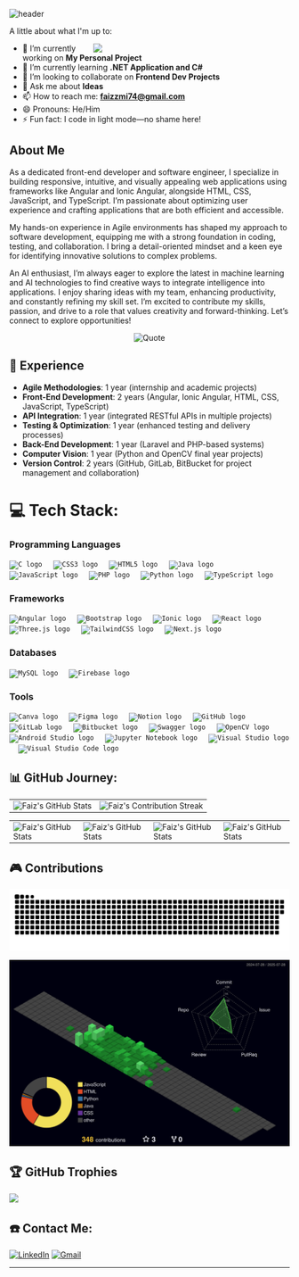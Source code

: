 ![header](https://capsule-render.vercel.app/api?type=venom&height=300&color=gradient&idx=10&text=Faiz%20Azmi&fontColor=fff&desc=Frontend%20Developer&fontAlign=50&fontAlignY=44)

A little about what I'm up to: 

<img align="right" src="https://i.pinimg.com/originals/fe/b6/b6/feb6b68d5ffc34b5f5f03f72b035f04e.gif" style="width: 70%;" />

- 🔭 I’m currently working on **My Personal Project**
- 🌱 I’m currently learning **.NET Application and C#**
- 👯 I’m looking to collaborate on **Frontend Dev Projects**
- 💬 Ask me about **Ideas**
- 📫 How to reach me: **faizzmi74@gmail.com**
- 😄 Pronouns: He/Him
- ⚡ Fun fact: I code in light mode—no shame here!

## About Me
As a dedicated front-end developer and software engineer, I specialize in building responsive, intuitive, and visually appealing web applications using frameworks like Angular and Ionic Angular, alongside HTML, CSS, JavaScript, and TypeScript. I’m passionate about optimizing user experience and crafting applications that are both efficient and accessible.

My hands-on experience in Agile environments has shaped my approach to software development, equipping me with a strong foundation in coding, testing, and collaboration. I bring a detail-oriented mindset and a keen eye for identifying innovative solutions to complex problems. 

An AI enthusiast, I’m always eager to explore the latest in machine learning and AI technologies to find creative ways to integrate intelligence into applications. I enjoy sharing ideas with my team, enhancing productivity, and constantly refining my skill set. I’m excited to contribute my skills, passion, and drive to a role that values creativity and forward-thinking. Let’s connect to explore opportunities!

<div align="center">
  <img src="https://quotes-github-readme.vercel.app/api?type=horizontal&theme=dark" alt="Quote" />
</div>

## 💼 Experience
- **Agile Methodologies**: 1 year (internship and academic projects)
- **Front-End Development**: 2 years (Angular, Ionic Angular, HTML, CSS, JavaScript, TypeScript)
- **API Integration**: 1 year (integrated RESTful APIs in multiple projects)
- **Testing & Optimization**: 1 year (enhanced testing and delivery processes)
- **Back-End Development**: 1 year (Laravel and PHP-based systems)
- **Computer Vision**: 1 year (Python and OpenCV final year projects)
- **Version Control**: 2 years (GitHub, GitLab, BitBucket for project management and collaboration)

# 💻 Tech Stack:
<div align="left">
  <!-- Programming Languages -->
  <h3>Programming Languages</h3>
  <code><img src="https://cdn.jsdelivr.net/gh/devicons/devicon/icons/c/c-original.svg" height="30" alt="C logo" /></code>
  <img width="12" />
  <code><img src="https://cdn.jsdelivr.net/gh/devicons/devicon/icons/css3/css3-original.svg" height="30" alt="CSS3 logo" /></code>
  <img width="12" />
  <code><img src="https://cdn.jsdelivr.net/gh/devicons/devicon/icons/html5/html5-original.svg" height="30" alt="HTML5 logo" /></code>
  <img width="12" />
  <code><img src="https://cdn.jsdelivr.net/gh/devicons/devicon/icons/java/java-original.svg" height="30" alt="Java logo" /></code>
  <img width="12" />
  <code><img src="https://cdn.jsdelivr.net/gh/devicons/devicon/icons/javascript/javascript-original.svg" height="30" alt="JavaScript logo" /></code>
  <img width="12" />
  <code><img src="https://cdn.jsdelivr.net/gh/devicons/devicon/icons/php/php-original.svg" height="30" alt="PHP logo" /></code>
  <img width="12" />
  <code><img src="https://cdn.jsdelivr.net/gh/devicons/devicon/icons/python/python-original.svg" height="30" alt="Python logo" /></code>
  <img width="12" />
  <code><img src="https://cdn.jsdelivr.net/gh/devicons/devicon/icons/typescript/typescript-original.svg" height="30" alt="TypeScript logo" /></code>
  <img width="12" />

  <!-- Frameworks -->
  <h3>Frameworks</h3>
  <code><img src="https://cdn.jsdelivr.net/gh/devicons/devicon/icons/angular/angular-original.svg" height="30" alt="Angular logo" /></code>
  <img width="12" />
  <code><img src="https://cdn.jsdelivr.net/gh/devicons/devicon/icons/bootstrap/bootstrap-original.svg" height="30" alt="Bootstrap logo" /></code>
  <img width="12" />
  <code><img src="https://cdn.jsdelivr.net/gh/devicons/devicon/icons/ionic/ionic-original.svg" height="30" alt="Ionic logo" /></code>
  <img width="12" />
  <code><img src="https://cdn.jsdelivr.net/gh/devicons/devicon/icons/react/react-original.svg" height="30" alt="React logo" /></code>
<!--   <img width="12" />
  <code><img src="https://cdn.jsdelivr.net/gh/devicons/devicon/icons/expo/expo-original.svg" height="30" alt="Expo logo" /></code> -->
  <img width="12" />
  <code><img src="https://cdn.jsdelivr.net/gh/devicons/devicon/icons/threejs/threejs-original.svg" height="30" alt="Three.js logo" /></code>
  <img width="12" />
  <code><img src="https://github.com/user-attachments/assets/719e3347-7a0a-4778-80f0-59ce34486fc3" height="30" alt="TailwindCSS logo" /></code>
  <img width="12" />
  <code><img src="https://nextjs.org/static/favicon/favicon-32x32.png" height="30" alt="Next.js logo" /></code>
  
  <!-- Databases -->
  <h3>Databases</h3>
  <code><img src="https://cdn.jsdelivr.net/gh/devicons/devicon/icons/mysql/mysql-original.svg" height="30" alt="MySQL logo" /></code>
  <img width="12" />
  <code><img src="https://cdn.jsdelivr.net/gh/devicons/devicon/icons/firebase/firebase-plain.svg" height="30" alt="Firebase logo" /></code>
  <img width="12" />
  
  <!-- Tools -->
  <h3>Tools</h3>
  <code><img src="https://cdn.jsdelivr.net/gh/devicons/devicon/icons/canva/canva-original.svg" height="30" alt="Canva logo" /></code>
  <img width="12" />
  <code><img src="https://cdn.jsdelivr.net/gh/devicons/devicon/icons/figma/figma-original.svg" height="30" alt="Figma logo" /></code>
  <img width="12" />
  <code><img src="https://cdn.jsdelivr.net/gh/devicons/devicon/icons/notion/notion-original.svg" height="30" alt="Notion logo" /></code>
  <img width="12" />
  <code><img src="https://cdn.jsdelivr.net/gh/devicons/devicon/icons/github/github-original.svg" height="30" alt="GitHub logo" /></code>
  <img width="12" />
  <code><img src="https://cdn.jsdelivr.net/gh/devicons/devicon/icons/gitlab/gitlab-original.svg" height="30" alt="GitLab logo" /></code>
  <img width="12" />
  <code><img src="https://cdn.jsdelivr.net/gh/devicons/devicon/icons/bitbucket/bitbucket-original.svg" height="30" alt="Bitbucket logo" /></code>
  <img width="12" />
  <code><img src="https://cdn.jsdelivr.net/gh/devicons/devicon/icons/swagger/swagger-original.svg" height="30" alt="Swagger logo" /></code>
  <img width="12" />
  <code><img src="https://cdn.jsdelivr.net/gh/devicons/devicon/icons/opencv/opencv-original.svg" height="30" alt="OpenCV logo" /></code>
  <img width="12" />
  <code><img src="https://cdn.jsdelivr.net/gh/devicons/devicon/icons/android/android-original.svg" height="30" alt="Android Studio logo" /></code>
  <img width="12" />
  <code><img src="https://cdn.jsdelivr.net/gh/devicons/devicon/icons/jupyter/jupyter-original.svg" height="30" alt="Jupyter Notebook logo" /></code>
  <img width="12" />
  <code><img src="https://cdn.jsdelivr.net/gh/devicons/devicon/icons/visualstudio/visualstudio-original.svg" height="30" alt="Visual Studio logo" /></code>
  <img width="12" />
  <code><img src="https://cdn.jsdelivr.net/gh/devicons/devicon/icons/vscode/vscode-original.svg" height="30" alt="Visual Studio Code logo" /></code>
<!--   <img width="12" />
  <code><img src="https://www.gstatic.com/images/icons/material/data_studio_30px.png" height="30" alt="Data Studio logo" /></code> -->
</div>

## 📊 GitHub Journey:

<table align="center" width="100%" height="100%" >
    <tr>
       <td><img style="border: none;" src="https://github-profile-summary-cards.vercel.app/api/cards/profile-details?username=faizzmi&theme=swift" alt="Faiz's GitHub Stats"/></td>   
       <td><img style="border: none;" src="https://github-readme-streak-stats.herokuapp.com/?user=faizzmi&theme=swift" alt="Faiz's Contribution Streak"/></td>
    </tr>
 </table>

 <table align="center" width="100%" height="100%" >
    <tr>
        <td><img style="border: none;" src="https://github-profile-summary-cards.vercel.app/api/cards/stats?username=faizzmi&theme=swift" alt="Faiz's GitHub Stats"/></td>
        <td><img style="border: none;" src="https://github-profile-summary-cards.vercel.app/api/cards/productive-time?username=faizzmi&theme=swift&utcOffset=10" alt="Faiz's GitHub Stats"/>
        <td><img style="border: none;" src="https://github-profile-summary-cards.vercel.app/api/cards/repos-per-language?username=faizzmi&theme=swift" alt="Faiz's GitHub Stats"/></td>
        <td><img style="border: none;" src="https://github-profile-summary-cards.vercel.app/api/cards/most-commit-language?username=faizzmi&theme=swift" alt="Faiz's GitHub Stats"/></td>
    </tr>
 </table>
 
 ## 🎮 Contributions
 ![Snake animation](https://raw.githubusercontent.com/faizzmi/faizzmi/output/github-snake.svg)
 
 ![Git Graph](./profile-3d-contrib/profile-night-green.svg)
 
## 🏆 GitHub Trophies
![](https://github-profile-trophy.vercel.app/?username=faizzmi&theme=monokai&no-frame=false&no-bg=false&margin-w=4)

## ☎️ Contact Me:
[![LinkedIn](https://img.shields.io/badge/linkedin-%230077B5.svg?style=for-the-badge&logo=linkedin&logoColor=white)](https://linkedin.com/in/https://www.linkedin.com/in/faizazmi7/) [![Gmail](https://img.shields.io/badge/Gmail-D14836?style=for-the-badge&logo=gmail&logoColor=white)](mailto:faizzmi74@gmail.com)

---

